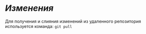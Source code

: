 # ***Изменения***

Для получения и слияния изменений из удаленного репозитория используется команда:
`git pull`